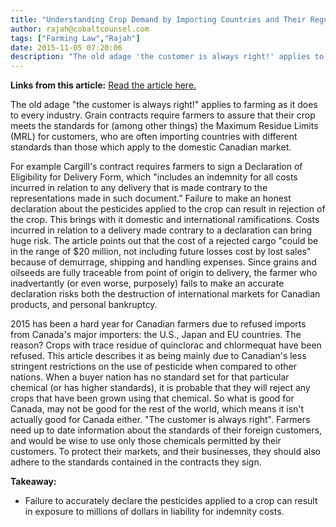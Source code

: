 ```yaml
---
title: "Understanding Crop Demand by Importing Countries and Their Regulations"
author: rajah@cobaltcounsel.com
tags: ["Farming Law","Rajah"]
date: 2015-11-05 07:20:06
description: "The old adage 'the customer is always right!' applies to farming as it does to every industry. Grain c..."
---
```


**Links from this article:** [Read the article here.](http://www.country-guide.ca/2015/11/17/the-great-threat-of-2015-facing-farmers/47629/)

The old adage "the customer is always right!" applies to farming as it does to every industry. Grain contracts require farmers to assure that their crop meets the standards for (among other things) the Maximum Residue Limits (MRL) for customers, who are often importing countries with different standards than those which apply to the domestic Canadian market. 

For example Cargill's contract requires farmers to sign a Declaration of Eligibility for Delivery Form, which "includes an indemnity for all costs incurred in relation to any delivery that is made contrary to the representations made in such document.” Failure to make an honest declaration about the pesticides applied to the crop can result in rejection of the crop. This brings with it domestic and international ramifications. Costs incurred in relation to a delivery made contrary to a declaration can bring huge risk. The article points out that the cost of a rejected cargo "could be in the range of $20 million, not including future losses cost by lost sales" because of demurrage, shipping and handling expenses. Since grains and oilseeds are fully traceable from point of origin to delivery, the farmer who inadvertantly (or even worse, purposely) fails to make an accurate declaration risks both the destruction of international markets for Canadian products, and personal bankruptcy.

2015 has been a hard year for Canadian farmers due to refused imports from Canada's major importers: the U.S., Japan and EU countries. The reason? Crops with trace residue of quinclorac and chlormequat have been refused. This article describes it as being mainly due to Canadian's less stringent restrictions on the use of pesticide when compared to other nations. When a buyer nation has no standard set for that particular chemical (or has higher standards), it is probable that they will reject any crops that have been grown using that chemical. So what is good for Canada, may not be good for the rest of the world, which means it isn't actually good for Canada either. "The customer is always right". Farmers need up to date information about the standards of their foreign customers, and would be wise to use only those chemicals permitted by their customers. To protect their markets, and their businesses, they should also adhere to the standards contained in the contracts they sign.

**Takeaway:**

- Failure to accurately declare the pesticides applied to a crop can result in exposure to millions of dollars in liability for indemnity costs.
